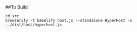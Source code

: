 ##To Build
```
cd src
browserify -t babelify host.js --standalone HyperHost -o ../dist/host/hyperhost.js
```